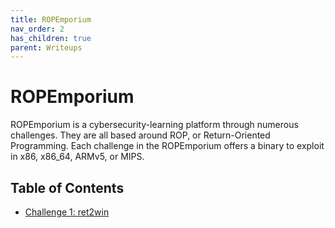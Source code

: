 ```yaml
---
title: ROPEmporium
nav_order: 2
has_children: true
parent: Writeups
---
```


# ROPEmporium

ROPEmporium is a cybersecurity-learning platform through numerous challenges. They are all based around ROP, or Return-Oriented Programming. Each challenge in the ROPEmporium offers a binary to exploit in x86, x86_64, ARMv5, or MIPS.

## Table of Contents
- [Challenge 1: ret2win](challenges/challenge1%20-%20ret2win.md)